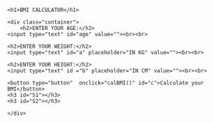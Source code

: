 <html>
<head>
    <meta charset="utf-8">
    <meta name="viewport" content="width=device-width, initial-scale=1.0">
    <link rel="stylesheet" type="text/css" href="BMI.css">
</head>
  
  
<body>
<script>
	function calBMI() {
        	var x=document.getElementById("a").value;
       		var y=document.getElementById("b").value;
        	var bmi=(x/y**2)*10**4;
        	var m=bmi.toFixed(2);
        
        	document.getElementById("S1").innerHTML = "YOUR BMI IS "+m;
        	if(m<18.5)
        	{
          		document.getElementById("S2").innerHTML = "YOU ARE UNDER WEIGHT";
        	}
        	if(m>=18.5 && m<25)
        	{
          		document.getElementById("S2").innerHTML = "YOU ARE NORMAL WEIGHT";
        	}
        	if(m>=25 && m<30)
        	{
          		document.getElementById("S2").innerHTML = "YOU ARE OVER WEIGHT";
        	}
        	if(m>30)
        	{
          		document.getElementById("S2").innerHTML = "YOU ARE OBESE";
        	}
      		}
</script>
	
	<h1>BMI CALCULATOR</h1>

	<div class="container">
        <h2>ENTER YOUR AGE:</h2>
	<input type="text" id="age" value=""><br><br>

	<h2>ENTER YOUR WEIGHT:</h2>
	<input type="text" id="a" placeholder="IN KG" value=""><br><br>

	<h2>ENTER YOUR HEIGHT:</h2>
	<input type="text" id ="b" placeholder="IN CM" value=""><br><br>

	<button type="button"  onclick="calBMI()" id="c">Calculate your BMI</button>
	<h3 id="S1"></h3>
	<h3 id="S2"></h3>

	</div>

</body>
</html>
